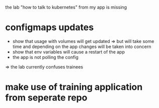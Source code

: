 the lab "how to talk to kubernetes" from my app is missing

# configmaps updates

- show that usage with volumes will get updated => but will take some time and depending on the app changes will be taken into concern
- show that env variables will cause a restart of the app
- the app is not polling the config

=> the lab currently confuses trainees

# make use of training application from seperate repo
